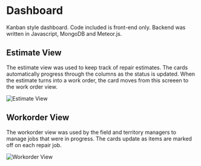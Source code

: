 # Dashboard

Kanban style dashboard.  Code included is front-end only.  Backend was written in Javascript, MongoDB and Meteor.js.

## Estimate View

The estimate view was used to keep track of repair estimates.  The cards automatically progress through the columns as the status is updated.  When the estimate turns into a work order, the card moves from this screeen to the work order view.

![Estimate View](https://user-images.githubusercontent.com/6377577/77596909-b3af8200-6ed3-11ea-9746-dd2c3c4b1f9b.png)

## Workorder View

The workorder view was used by the field and territory managers to manage jobs that were in progress.  The cards update as items are marked off on each repair job.  

![Workorder View](https://user-images.githubusercontent.com/6377577/77597532-8ebc0e80-6ed5-11ea-925c-133ba78bcead.png)

